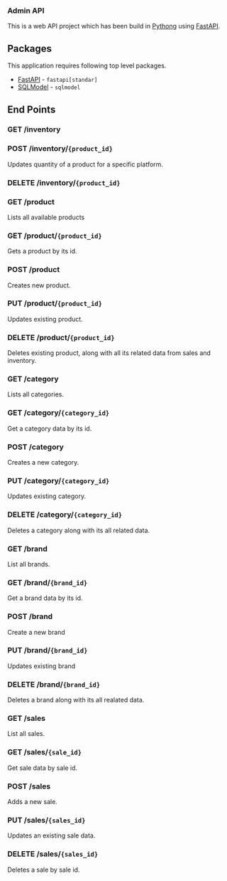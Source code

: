 ### Admin API

This is a web API project which has been build in [Pythong](https://www.python.org/) using [FastAPI](https://fastapi.tiangolo.com/).

## Packages

This application requires following top level packages.

- [FastAPI](https://fastapi.tiangolo.com/) - `fastapi[standar]`
- [SQLModel](https://sqlmodel.tiangolo.com/) - `sqlmodel`

## End Points

### GET /inventory

### POST /inventory/`{product_id}`

Updates quantity of a product for a specific platform.

### DELETE /inventory/`{product_id}`

### GET /product

Lists all available products

### GET /product/`{product_id}`

Gets a product by its id.

### POST /product

Creates new product.

### PUT /product/`{product_id}`

Updates existing product.

### DELETE /product/`{product_id}`

Deletes existing product, along with all its related data from sales and inventory.

### GET /category

Lists all categories.

### GET /category/`{category_id}`

Get a category data by its id.

### POST /category

Creates a new category.

### PUT /category/`{category_id}`

Updates existing category.

### DELETE /category/`{category_id}`

Deletes a category along with its all related data.

### GET /brand

List all brands.

### GET /brand/`{brand_id}`

Get a brand data by its id.

### POST /brand

Create a new brand

### PUT /brand/`{brand_id}`

Updates existing brand

### DELETE /brand/`{brand_id}`

Deletes a brand along with its all realated data.

### GET /sales

List all sales.

### GET /sales/`{sale_id}`

Get sale data by sale id.

### POST /sales

Adds a new sale.

### PUT /sales/`{sales_id}`

Updates an existing sale data.

### DELETE /sales/`{sales_id}`

Deletes a sale by sale id.
